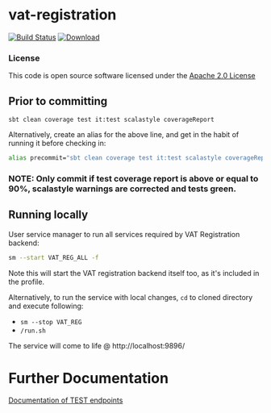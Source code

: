 # vat-registration

[![Build Status](https://travis-ci.org/hmrc/vat-registration.svg)](https://travis-ci.org/hmrc/vat-registration) [ ![Download](https://api.bintray.com/packages/hmrc/releases/vat-registration/images/download.svg) ](https://bintray.com/hmrc/releases/vat-registration/_latestVersion)

### License

This code is open source software licensed under the [Apache 2.0 License]("http://www.apache.org/licenses/LICENSE-2.0.html")

## Prior to committing
```
sbt clean coverage test it:test scalastyle coverageReport
```
Alternatively, create an alias for the above line, and get in the habit of running it before checking in:

```bash
alias precommit="sbt clean coverage test it:test scalastyle coverageReport" 
```

### NOTE: Only commit if test coverage report is above or equal to 90%, scalastyle warnings are corrected and tests green.

## Running locally
User service manager to run all services required by VAT Registration backend:

```bash
sm --start VAT_REG_ALL -f
```
Note this will start the VAT registration backend itself too, as it's included in the profile.

Alternatively, to run the service with local changes, `cd` to cloned directory and execute following:

- `sm --stop VAT_REG`
- `/run.sh`

The service will come to life  @
http://localhost:9896/

# Further Documentation

[Documentation of TEST endpoints](test-endpoints.md)

